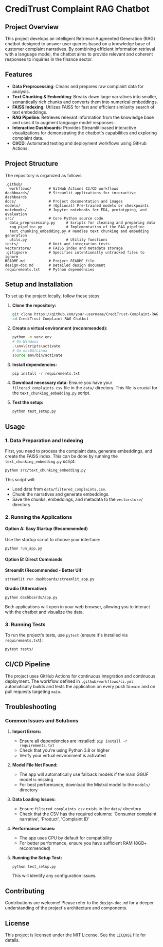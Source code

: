 # CrediTrust Complaint RAG Chatbot

## Project Overview

This project develops an intelligent Retrieval-Augmented Generation (RAG) chatbot designed to answer user queries based on a knowledge base of customer complaint narratives. By combining efficient information retrieval with a language model, the chatbot aims to provide relevant and coherent responses to inquiries in the finance sector.

## Features

- **Data Preprocessing**: Cleans and prepares raw complaint data for analysis.
- **Text Chunking & Embedding**: Breaks down large narratives into smaller, semantically rich chunks and converts them into numerical embeddings.
- **FAISS Indexing**: Utilizes FAISS for fast and efficient similarity search of text embeddings.
- **RAG Pipeline**: Retrieves relevant information from the knowledge base and uses it to augment language model responses.
- **Interactive Dashboards**: Provides Streamlit-based interactive visualizations for demonstrating the chatbot's capabilities and exploring complaint data.
- **CI/CD**: Automated testing and deployment workflows using GitHub Actions.

## Project Structure

The repository is organized as follows:

```
.github/
  workflows/        # GitHub Actions CI/CD workflows
dashboards/         # Streamlit applications for interactive dashboards
docs/               # Project documentation and images
models/             # (Optional) Pre-trained models or checkpoints
notebooks/          # Jupyter notebooks for EDA, prototyping, and evaluation
src/                # Core Python source code
  data_preprocessing.py     # Scripts for cleaning and preparing data
  rag_pipeline.py           # Implementation of the RAG pipeline
  text_chunking_embedding.py # Handles text chunking and embedding generation
  utils.py                  # Utility functions
tests/              # Unit and integration tests
vectorstore/        # FAISS index and metadata storage
.gitignore          # Specifies intentionally untracked files to ignore
README.md           # Project README file
design-doc.md       # Detailed design document
requirements.txt    # Python dependencies
```

## Setup and Installation

To set up the project locally, follow these steps:

1.  **Clone the repository:**
    ```bash
    git clone https://github.com/your-username/CrediTrust-Complaint-RAG-Chatbot.git
    cd CrediTrust-Complaint-RAG-Chatbot
    ```

2.  **Create a virtual environment (recommended):**
    ```bash
    python -m venv env
    # On Windows
    .\env\Scripts\activate
    # On macOS/Linux
    source env/bin/activate
    ```

3.  **Install dependencies:**
    ```bash
    pip install -r requirements.txt
    ```

4.  **Download necessary data:**
    Ensure you have your `filtered_complaints.csv` file in the `data/` directory. This file is crucial for the `text_chunking_embedding.py` script.

5.  **Test the setup:**
    ```bash
    python test_setup.py
    ```

## Usage

### 1. Data Preparation and Indexing

First, you need to process the complaint data, generate embeddings, and create the FAISS index. This can be done by running the `text_chunking_embedding.py` script:

```bash
python src/text_chunking_embedding.py
```
This script will:
- Load data from `data/filtered_complaints.csv`.
- Chunk the narratives and generate embeddings.
- Save the chunks, embeddings, and metadata to the `vectorstore/` directory.

### 2. Running the Applications

#### Option A: Easy Startup (Recommended)
Use the startup script to choose your interface:

```bash
python run_app.py
```

#### Option B: Direct Commands
**Streamlit (Recommended - Better UI):**
```bash
streamlit run dashboards/streamlit_app.py
```

**Gradio (Alternative):**
```bash
python dashboards/app.py
```

Both applications will open in your web browser, allowing you to interact with the chatbot and visualize the data.

### 3. Running Tests

To run the project's tests, use `pytest` (ensure it's installed via `requirements.txt`):

```bash
pytest tests/
```

## CI/CD Pipeline

The project uses GitHub Actions for continuous integration and continuous deployment. The workflow defined in `.github/workflows/ci.yml` automatically builds and tests the application on every push to `main` and on pull requests targeting `main`.

## Troubleshooting

### Common Issues and Solutions

1. **Import Errors:**
   - Ensure all dependencies are installed: `pip install -r requirements.txt`
   - Check that you're using Python 3.8 or higher
   - Verify your virtual environment is activated

2. **Model File Not Found:**
   - The app will automatically use fallback models if the main GGUF model is missing
   - For best performance, download the Mistral model to the `models/` directory

3. **Data Loading Issues:**
   - Ensure `filtered_complaints.csv` exists in the `data/` directory
   - Check that the CSV has the required columns: 'Consumer complaint narrative', 'Product', 'Complaint ID'

4. **Performance Issues:**
   - The app uses CPU by default for compatibility
   - For better performance, ensure you have sufficient RAM (8GB+ recommended)

5. **Running the Setup Test:**
   ```bash
   python test_setup.py
   ```
   This will identify any configuration issues.

## Contributing

Contributions are welcome! Please refer to the `design-doc.md` for a deeper understanding of the project's architecture and components.

## License

This project is licensed under the MIT License. See the `LICENSE` file for details.
